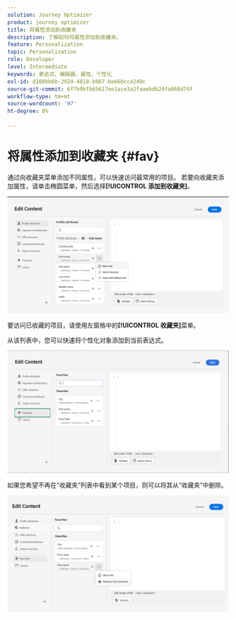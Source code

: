 ```yaml
---
solution: Journey Optimizer
product: journey optimizer
title: 将属性添加到收藏夹
description: 了解如何将属性添加到收藏夹。
feature: Personalization
topic: Personalization
role: Developer
level: Intermediate
keywords: 表达式、编辑器、属性、个性化
exl-id: d188bb6b-2924-4818-b007-be660cce249c
source-git-commit: 6f7b9bfb65617ee1ace3a2faaebdb24fa068d74f
workflow-type: tm+mt
source-wordcount: '97'
ht-degree: 0%

---
```


# 将属性添加到收藏夹 {#fav}

通过向收藏夹菜单添加不同属性，可以快速访问最常用的项目。 若要向收藏夹添加属性，请单击椭圆菜单，然后选择&#x200B;**[!UICONTROL 添加到收藏夹]**。

![](assets/favorite-option.png)

要访问已收藏的项目，请使用左窗格中的&#x200B;**[!UICONTROL 收藏夹]**&#x200B;菜单。

从该列表中，您可以快速将个性化对象添加到当前表达式。

![](assets/favorite-list.png)

如果您希望不再在“收藏夹”列表中看到某个项目，则可以将其从“收藏夹”中删除。

![](assets/favorite-remove.png)
